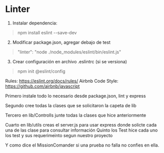 # Linter

1. Instalar dependencia:

> npm install eslint --save-dev

2. Modificar package.json, agregar debajo de test

> "linter": "node ./node_modules/eslint/bin/eslint.js"

3. Crear configuración en archivo .eslintrc (si se versiona)

> npm init @eslint/config

Rules: https://eslint.org/docs/rules/
Airbnb Code Style: https://github.com/airbnb/javascript

Primero instale todo lo necesario desde package.json, lint y express

Segundo cree todas la clases que se solicitaron la capeta de lib

Tercero en lib/Controlls junte todas la clases que hice anteriormente

Cuarto en lib/utils creas el server.js para usar express donde solicte cada una de las clase para consultar 
información
Quinto los Test hice cada uno los test y sus requerimeinto segun nuestro proyecto

Y como dice el MissionComander si una prueba no falla no confies en ella.
